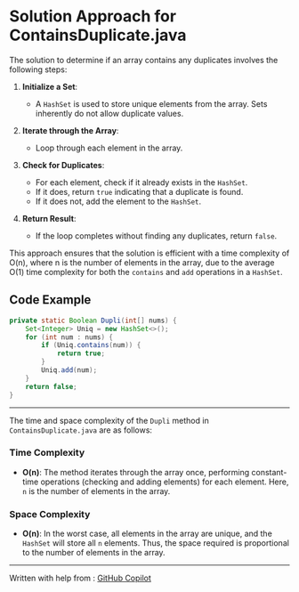 # Solution Approach for ContainsDuplicate.java

The solution to determine if an array contains any duplicates involves the following steps:

1. **Initialize a Set**: 
   - A `HashSet` is used to store unique elements from the array. Sets inherently do not allow duplicate values.

2. **Iterate through the Array**:
   - Loop through each element in the array.

3. **Check for Duplicates**:
   - For each element, check if it already exists in the `HashSet`.
   - If it does, return `true` indicating that a duplicate is found.
   - If it does not, add the element to the `HashSet`.

4. **Return Result**:
   - If the loop completes without finding any duplicates, return `false`.

This approach ensures that the solution is efficient with a time complexity of O(n), where n is the number of elements in the array, due to the average O(1) time complexity for both the `contains` and `add` operations in a `HashSet`.

## Code Example

```java
private static Boolean Dupli(int[] nums) {
    Set<Integer> Uniq = new HashSet<>();
    for (int num : nums) {
        if (Uniq.contains(num)) {
            return true;
        }
        Uniq.add(num);
    }
    return false;
}
```

---

The time and space complexity of the `Dupli` method in `ContainsDuplicate.java` are as follows:

### Time Complexity
- **O(n)**: The method iterates through the array once, performing constant-time operations (checking and adding elements) for each element. Here, `n` is the number of elements in the array.

### Space Complexity
- **O(n)**: In the worst case, all elements in the array are unique, and the `HashSet` will store all `n` elements. Thus, the space required is proportional to the number of elements in the array.

---
Written with help from : [GitHub Copilot](https://copilot.github.com/)

```